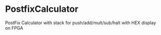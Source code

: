 # PostfixCalculator
PostFix Calculator with stack for push/add/mult/sub/halt with HEX display on FPGA
